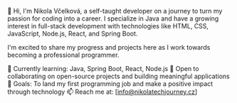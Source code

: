 👋 Hi, I'm Nikola Včelková, a self-taught developer on a journey to turn my passion for coding into a career.
I specialize in Java and have a growing interest in full-stack development with technologies like
HTML, CSS, JavaScript, Node.js, React, and Spring Boot.

I'm excited to share my progress and projects here as I work towards becoming a professional programmer.

🚀 Currently learning: Java, Spring Boot, React, Node.js
🌱 Open to collaborating on open-source projects and building meaningful applications
🎯 Goals: To land my first programming job and make a positive impact through technology
📫 Reach me at: [info@nikolatechjourney.cz]
